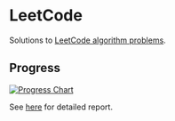 # LeetCode

Solutions to [LeetCode algorithm problems](https://leetcode.com/problemset/algorithms/).

## Progress

[![Progress Chart](https://spxg.hdr.ink/leetcode/progress.svg)](https://spxg.hdr.ink/leetcode/)

See [here](https://spxg.hdr.ink/leetcode/) for detailed report.
